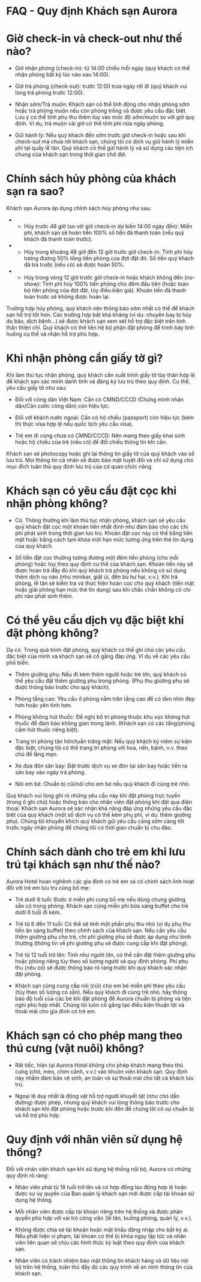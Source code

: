 # FAQ - Quy định Khách sạn Aurora
# Giờ check-in và check-out như thế nào?

- Giờ nhận phòng (check-in): từ 14:00 chiều mỗi ngày (quý khách có thể nhận phòng bất kỳ lúc nào sau 14:00).

- Giờ trả phòng (check-out): trước 12:00 trưa ngày rời đi (quý khách vui lòng trả phòng trước 12:00).

- Nhận sớm/Trả muộn: Khách sạn có thể linh động cho nhận phòng sớm hoặc trả phòng muộn nếu còn phòng trống và được yêu cầu đặc biệt. Lưu ý có thể tính phụ thu thêm tùy vào mức độ sớm/muộn so với giờ quy định. Ví dụ, trả muộn vài giờ có thể tính phí nửa ngày phòng.

- Gửi hành lý: Nếu quý khách đến sớm trước giờ check-in hoặc sau khi check-out mà chưa rời khách sạn, chúng tôi có dịch vụ giữ hành lý miễn phí tại quầy lễ tân. Quý khách có thể gửi hành lý và sử dụng các tiện ích chung của khách sạn trong thời gian chờ đợi.

# Chính sách hủy phòng của khách sạn ra sao?

Khách sạn Aurora áp dụng chính sách hủy phòng như sau:

- - Hủy trước 48 giờ (so với giờ check-in dự kiến 14:00 ngày đến): Miễn phí, khách sạn sẽ hoàn tiền 100% số tiền đã thanh toán (nếu quý khách đã thanh toán trước).

- - Hủy trong khoảng 48 giờ đến 12 giờ trước giờ check-in: Tính phí hủy tương đương 50% tổng tiền phòng của đợt đặt đó. Số tiền quý khách đã trả trước (nếu có) sẽ được hoàn 50%.

- - Hủy trong vòng 12 giờ trước giờ check-in hoặc khách không đến (no-show): Tính phí hủy 100% tiền phòng cho đêm đầu tiên (hoặc toàn bộ tiền phòng của đợt đặt, tùy điều kiện giá). Khoản tiền đã thanh toán trước sẽ không được hoàn lại.

Trường hợp hủy phòng, quý khách nên thông báo sớm nhất có thể để khách sạn hỗ trợ tốt hơn. Các trường hợp bất khả kháng (ví dụ: chuyến bay bị hủy do bão, dịch bệnh...) sẽ được khách sạn xem xét hỗ trợ đặc biệt trên tinh thần thiện chí. Quý khách có thể liên hệ bộ phận đặt phòng để trình bày tình huống cụ thể và nhận hỗ trợ phù hợp.

# Khi nhận phòng cần giấy tờ gì?

Khi làm thủ tục nhận phòng, quý khách cần xuất trình giấy tờ tùy thân hợp lệ để khách sạn xác minh danh tính và đăng ký lưu trú theo quy định. Cụ thể, yêu cầu giấy tờ như sau:

- Đối với công dân Việt Nam: Cần có CMND/CCCD (Chứng minh nhân dân/Căn cước công dân) còn hiệu lực.

- Đối với khách nước ngoài: Cần có hộ chiếu (passport) còn hiệu lực (kèm thị thực visa hợp lệ nếu quốc tịch yêu cầu visa).

- Trẻ em đi cùng chưa có CMND/CCCD: Nên mang theo giấy khai sinh hoặc hộ chiếu của trẻ (nếu có) để đối chiếu thông tin khi cần.

Khách sạn sẽ photocopy hoặc ghi lại thông tin giấy tờ của quý khách vào sổ lưu trú. Mọi thông tin cá nhân sẽ được bảo mật tuyệt đối và chỉ sử dụng cho mục đích tuân thủ quy định lưu trú của cơ quan chức năng.

# Khách sạn có yêu cầu đặt cọc khi nhận phòng không?

- Có. Thông thường khi làm thủ tục nhận phòng, khách sạn sẽ yêu cầu quý khách đặt cọc một khoản tiền nhất định như đảm bảo cho các chi phí phát sinh trong thời gian lưu trú. Khoản đặt cọc này có thể bằng tiền mặt hoặc bằng cách tạm khóa một hạn mức tương ứng trên thẻ tín dụng của quý khách.

- Số tiền đặt cọc thường tương đương một đêm tiền phòng (cho mỗi phòng) hoặc tùy theo quy định cụ thể của khách sạn. Khoản tiền này sẽ được hoàn trả đầy đủ khi quý khách trả phòng nếu không có sử dụng thêm dịch vụ nào (như minibar, giặt ủi, đền bù hư hại, v.v.). Khi trả phòng, lễ tân sẽ kiểm tra và thực hiện hoàn cọc cho quý khách (tiền mặt hoặc giải phóng hạn mức thẻ tín dụng) sau khi chắc chắn không có chi phí nào phát sinh thêm.

# Có thể yêu cầu dịch vụ đặc biệt khi đặt phòng không?

Dạ có. Trong quá trình đặt phòng, quý khách có thể ghi chú các yêu cầu đặc biệt của mình và khách sạn sẽ cố gắng đáp ứng. Ví dụ về các yêu cầu phổ biến:

- Thêm giường phụ: Nếu đi kèm thêm người hoặc trẻ lớn, quý khách có thể yêu cầu đặt thêm giường phụ trong phòng. (Phụ thu giường phụ sẽ được thông báo trước cho quý khách).

- Phòng tầng cao: Yêu cầu ở phòng nằm trên tầng cao để có tầm nhìn đẹp hơn hoặc yên tĩnh hơn.

- Phòng không hút thuốc: Đề nghị bố trí phòng thuộc khu vực không hút thuốc để đảm bảo không gian trong lành. (Khách sạn có các tầng/phòng cấm hút thuốc riêng biệt).

- Trang trí phòng tân hôn/tuần trăng mật: Nếu quý khách kỷ niệm sự kiện đặc biệt, chúng tôi có thể trang trí phòng với hoa, nến, bánh, v.v. theo chủ đề lãng mạn.

- Xe đưa đón sân bay: Đặt trước dịch vụ xe đón tại sân bay hoặc tiễn ra sân bay vào ngày trả phòng.

- Nôi em bé: Chuẩn bị cũi/nôi cho em bé nếu quý khách đi cùng trẻ nhỏ.

Quý khách vui lòng ghi rõ những yêu cầu này khi đặt phòng trực tuyến (trong ô ghi chú) hoặc thông báo cho nhân viên đặt phòng khi đặt qua điện thoại. Khách sạn Aurora sẽ xác nhận khả năng đáp ứng những yêu cầu đặc biệt của quý khách (một số dịch vụ có thể kèm phụ phí, ví dụ: thêm giường phụ). Chúng tôi khuyến khích quý khách gửi yêu cầu càng sớm càng tốt trước ngày nhận phòng để chúng tôi có thời gian chuẩn bị chu đáo.

# Chính sách dành cho trẻ em khi lưu trú tại khách sạn như thế nào?

Aurora Hotel hoan nghênh các gia đình có trẻ em và có chính sách linh hoạt đối với trẻ em lưu trú cùng bố mẹ:

- Trẻ dưới 6 tuổi: Được ở miễn phí cùng bố mẹ nếu dùng chung giường sẵn có trong phòng. Khách sạn cũng miễn phí bữa sáng buffet cho trẻ dưới 6 tuổi đi kèm.

- Trẻ từ 6 đến 11 tuổi: Có thể sẽ tính một phần phụ thu nhỏ (ví dụ phụ thu tiền ăn sáng buffet) theo chính sách của khách sạn. Nếu cần yêu cầu thêm giường phụ cho trẻ, chi phí giường phụ sẽ được áp dụng như bình thường (thông tin về phí giường phụ sẽ được cung cấp khi đặt phòng).

- Trẻ từ 12 tuổi trở lên: Tính như người lớn, có thể cần đặt thêm giường phụ hoặc phòng riêng tùy theo số lượng người và quy định phòng. Phí phụ thu (nếu có) sẽ được thông báo rõ ràng trước khi quý khách xác nhận đặt phòng.

- Khách sạn cũng cung cấp nôi (cũi) cho em bé miễn phí theo yêu cầu (tùy theo số lượng có sẵn). Nếu quý khách đi cùng trẻ nhỏ, hãy thông báo độ tuổi của các bé khi đặt phòng để Aurora chuẩn bị phòng và tiện nghi phù hợp nhất. Chúng tôi luôn cố gắng tạo điều kiện thuận lợi và thoải mái cho gia đình có trẻ em.

# Khách sạn có cho phép mang theo thú cưng (vật nuôi) không?

- Rất tiếc, hiện tại Aurora Hotel không cho phép khách mang theo thú cưng (chó, mèo, chim cảnh, v.v.) vào khuôn viên khách sạn. Quy định này nhằm đảm bảo vệ sinh, an toàn và sự thoải mái cho tất cả khách lưu trú.

- Ngoại lệ duy nhất là động vật hỗ trợ người khuyết tật (như chó dẫn đường) được phép, nhưng quý khách vui lòng thông báo trước cho khách sạn khi đặt phòng hoặc trước khi đến để chúng tôi có sự chuẩn bị và hỗ trợ phù hợp.

# Quy định với nhân viên sử dụng hệ thống?

Đối với nhân viên khách sạn khi sử dụng hệ thống nội bộ, Aurora có những quy định rõ ràng:

- Nhân viên phải từ 18 tuổi trở lên và có hợp đồng lao động hợp lệ hoặc được sự ủy quyền của Ban quản lý khách sạn mới được cấp tài khoản sử dụng hệ thống.

- Mỗi nhân viên được cấp tài khoản riêng trên hệ thống và được phân quyền phù hợp với vai trò công việc (lễ tân, buồng phòng, quản lý, v.v.).

- Không được chia sẻ tài khoản hoặc mật khẩu đăng nhập cho bất kỳ ai. Nếu phát hiện vi phạm, tài khoản có thể bị khóa ngay lập tức và nhân viên liên quan sẽ chịu các hình thức kỷ luật theo quy định của khách sạn.

- Nhân viên có trách nhiệm bảo mật thông tin khách hàng và dữ liệu nội bộ trên hệ thống, tuân thủ đầy đủ các quy trình về an ninh thông tin của khách sạn.
